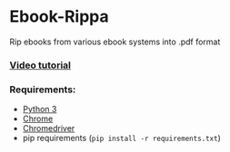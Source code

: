 # Ebook-Rippa
Rip ebooks from various ebook systems into .pdf format

### [Video tutorial](https://www.youtube.com/watch?v=d3OPuL_HYgY)

### Requirements:
- [Python 3](https://www.python.org/downloads/)
- [Chrome](https://www.google.com/intl/en_us/chrome/)
- [Chromedriver](https://chromedriver.chromium.org/downloads)
- pip requirements (`pip install -r requirements.txt`)

